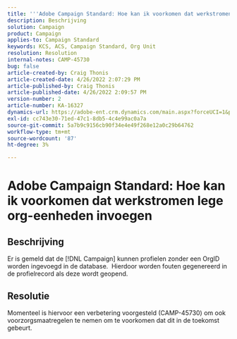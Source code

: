 ```yaml
---
title: '''Adobe Campaign Standard: Hoe kan ik voorkomen dat werkstromen lege org-eenheden invoegen?'
description: Beschrijving
solution: Campaign
product: Campaign
applies-to: Campaign Standard
keywords: KCS, ACS, Campaign Standard, Org Unit
resolution: Resolution
internal-notes: CAMP-45730
bug: false
article-created-by: Craig Thonis
article-created-date: 4/26/2022 2:07:29 PM
article-published-by: Craig Thonis
article-published-date: 4/26/2022 2:09:57 PM
version-number: 2
article-number: KA-16327
dynamics-url: https://adobe-ent.crm.dynamics.com/main.aspx?forceUCI=1&pagetype=entityrecord&etn=knowledgearticle&id=42330533-6ac5-ec11-a7b6-0022480a138b
exl-id: cc743e30-71ed-47c1-8db5-4c4e99ac0a7a
source-git-commit: 5a7b9c9156cb90f34e4e49f268e12a0c29b64762
workflow-type: tm+mt
source-wordcount: '87'
ht-degree: 3%

---
```


# Adobe Campaign Standard: Hoe kan ik voorkomen dat werkstromen lege org-eenheden invoegen

## Beschrijving


Er is gemeld dat de [!DNL Campaign] kunnen profielen zonder een OrgID worden ingevoegd in de database.  Hierdoor worden fouten gegenereerd in de profielrecord als deze wordt geopend.


## Resolutie


Momenteel is hiervoor een verbetering voorgesteld (CAMP-45730) om ook voorzorgsmaatregelen te nemen om te voorkomen dat dit in de toekomst gebeurt.
